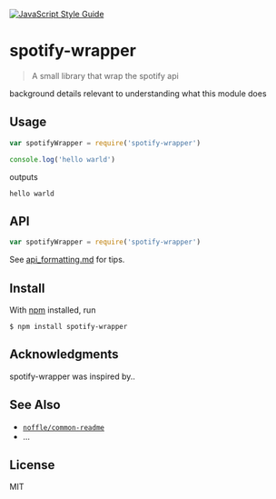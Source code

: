 [![JavaScript Style Guide](https://img.shields.io/badge/code_style-standard-brightgreen.svg)](https://standardjs.com)

# spotify-wrapper

> A small library that wrap the spotify api

background details relevant to understanding what this module does

## Usage

```js
var spotifyWrapper = require('spotify-wrapper')

console.log('hello warld')
```

outputs

```
hello warld
```

## API

```js
var spotifyWrapper = require('spotify-wrapper')
```

See [api_formatting.md](api_formatting.md) for tips.

## Install

With [npm](https://npmjs.org/) installed, run

```
$ npm install spotify-wrapper
```

## Acknowledgments

spotify-wrapper was inspired by..

## See Also

- [`noffle/common-readme`](https://github.com/noffle/common-readme)
- ...

## License

MIT

